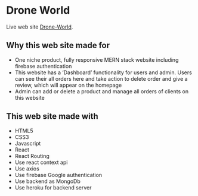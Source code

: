 # Drone World

Live web site [Drone-World](https://drone-world-3cf69.web.app/).

## Why this web site made for

- One niche product, fully responsive MERN stack website including firebase authentication
- This website has a ‘Dashboard’ functionality for users and admin. Users can see their all orders here and take action to delete order and give a review, which will appear on the   homepage
- Admin can add or delete a product and manage all orders of clients on this website


## This web site made with

- HTML5
- CSS3
- Javascript
- React
- React Routing
- Use react context api
- Use axios
- Use firebase Google authentication
- Use backend as MongoDb
- Use heroku for backend server
